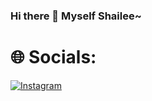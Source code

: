### Hi there 👋 Myself Shailee~

# 🌐 Socials:
[![Instagram](https://img.shields.io/badge/Instagram-%23E4405F.svg?logo=Instagram&logoColor=white)](https://instagram.com/@xoxo._.sallyyyyy) 
